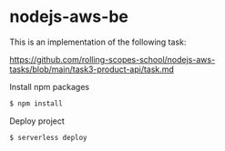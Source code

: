 # nodejs-aws-be

This is an implementation of the following task:

https://github.com/rolling-scopes-school/nodejs-aws-tasks/blob/main/task3-product-api/task.md


Install npm packages
``` bash
$ npm install
```

Deploy project
``` bash
$ serverless deploy
```